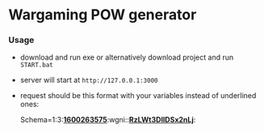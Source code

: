 # Wargaming POW generator
### Usage
- download and run exe or alternatively download project and run `START.bat`

- server will start at `http://127.0.0.1:3000`

- request should be this format with your variables instead of underlined ones:

  Schema=1:3:**<u>1600263575</u>**:wgni::<u>**RzLWt3DlIDSx2nLj**</u>:
